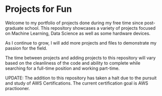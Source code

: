 # Projects for Fun

Welcome to my portfolio of projects done during my free time since post-graduate school. This repository showcases a variety of projects focused on Machine Learning, Data Science as well as some hardware devices.

As I continue to grow, I will add more projects and files to demonstrate my passion for the field.

The time between projects and adding projects to this repository will vary based on the cleanliness of the code and ability to complete while searching for a full-time position and working part-time.

UPDATE: The addition to this repository has taken a halt due to the pursuit and study of AWS Certifications. The current certification goal is AWS practiooner. 

